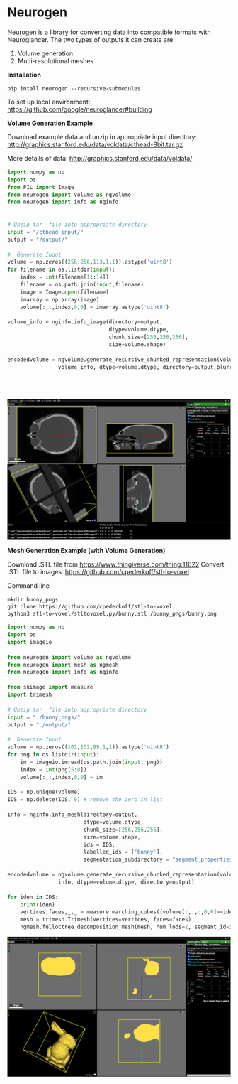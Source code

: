 # Neurogen

Neurogen is a library for converting data into compatible formats with Neuroglancer.
The two types of outputs it can create are:
1) Volume generation
2) Mutli-resolutional meshes



**Installation**

```
pip intall neurogen --recursive-submodules
```

To set up local environment:
https://github.com/google/neuroglancer#building

**Volume Generation Example**


Download example data and unzip in appropriate input directory:
http://graphics.stanford.edu/data/voldata/cthead-8bit.tar.gz

More details of data: http://graphics.stanford.edu/data/voldata/

```python
import numpy as np
import os
from PIL import Image
from neurogen import volume as ngvolume
from neurogen import info as nginfo


# Unzip tar  file into appropriate directory
input = "/cthead_input/"
output = "/output/"

#  Generate Input
volume = np.zeros((256,256,113,1,1)).astype('uint8')
for filename in os.listdir(input):
    index = int(filename[11:14])
    filename = os.path.join(input,filename)
    image = Image.open(filename)
    imarray = np.array(image)
    volume[:,:,index,0,0] = imarray.astype('uint8')

volume_info = nginfo.info_image(directory=output, 
                                dtype=volume.dtype, 
                                chunk_size=[256,256,256],
                                size=volume.shape)

encodedvolume = ngvolume.generate_recursive_chunked_representation(volume, 
                volume_info, dtype=volume.dtype, directory=output,blurring_method='average')





```
![plot](volume_generation_image.png)


**Mesh Generation Example (with Volume Generation)**

Download .STL file from https://www.thingiverse.com/thing:11622
Convert .STL file to images: https://github.com/cpederkoff/stl-to-voxel

Command line 
```
mkdir bunny_pngs
git clone https://github.com/cpederkoff/stl-to-voxel
python3 stl-to-voxel/stltovoxel.py/bunny.stl /bunny_pngs/bunny.png
```

```python
import numpy as np
import os
import imageio

from neurogen import volume as ngvolume
from neurogen import mesh as ngmesh
from neurogen import info as nginfo

from skimage import measure
import trimesh

# Unzip tar  file into appropriate directory
input = "./bunny_pngs/"
output = "./output/"

#  Generate Input
volume = np.zeros((102,102,99,1,1)).astype('uint8')
for png in os.listdir(input):
    im = imageio.imread(os.path.join(input, png))
    index = int(png[5:8])
    volume[:,:,index,0,0] = im

IDS = np.unique(volume)
IDS = np.delete(IDS, 0) # remove the zero in list

info = nginfo.info_mesh(directory=output, 
                        dtype=volume.dtype, 
                        chunk_size=[256,256,256],
                        size=volume.shape,
                        ids = IDS,
                        labelled_ids = ['bunny'],
                        segmentation_subdirectory = "segment_properties")

encodedvolume = ngvolume.generate_recursive_chunked_representation(volume, 
                info, dtype=volume.dtype, directory=output)

for iden in IDS:
    print(iden)
    vertices,faces,_,_ = measure.marching_cubes((volume[:,:,:,0,0]==iden).astype("uint8"), level=0, step_size=1)
    mesh = trimesh.Trimesh(vertices=vertices, faces=faces)
    ngmesh.fulloctree_decomposition_mesh(mesh, num_lods=1, segment_id=iden, directory=output)
```
![plot](neuroglancer_bunny.png)
